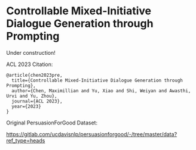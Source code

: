 # Controllable Mixed-Initiative Dialogue Generation through Prompting
Under construction!

ACL 2023 Citation:

```
@article{chen2023pre,
  title={Controllable Mixed-Initiative Dialogue Generation through Prompting},
  author={Chen, Maximillian and Yu, Xiao and Shi, Weiyan and Awasthi, Urvi and Yu, Zhou},
  journal={ACL 2023},
  year={2023}
}
```

Original PersuasionForGood Dataset: 

https://gitlab.com/ucdavisnlp/persuasionforgood/-/tree/master/data?ref_type=heads
